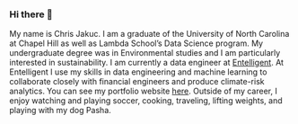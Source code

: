 ### Hi there 👋

<!--
**cjakuc/cjakuc** is a ✨ _special_ ✨ repository because its `README.md` (this file) appears on your GitHub profile.
-->

My name is Chris Jakuc. I am a graduate of the University of North Carolina at Chapel Hill as well as Lambda School’s Data Science program. My undergraduate degree was in Environmental studies and I am particularly interested in sustainability. I am currently a data engineer at [Entelligent](https://www.linkedin.com/company/entelligent/). At Entelligent I use my skills in data engineering and machine learning to collaborate closely with financial engineers and produce climate-risk analytics. You can see my portfolio website [here](https://cjakuc.github.io/). Outside of my career, I enjoy watching and playing soccer, cooking, traveling, lifting weights, and playing with my dog Pasha.
